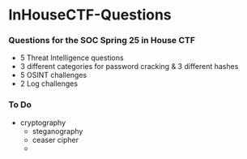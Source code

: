 # InHouseCTF-Questions
### Questions for the SOC Spring 25 in House CTF

- 5 Threat Intelligence questions
- 3 different categories for password cracking & 3 different hashes
- 5 OSINT challenges
- 2 Log challenges

### To Do 
- cryptography
  - steganography
  - ceaser cipher
  - 

